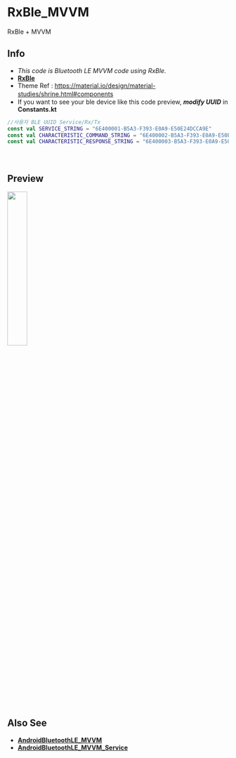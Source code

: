# RxBle_MVVM
RxBle + MVVM





## Info

- *This code is Bluetooth LE MVVM code using RxBle.*  
- [**RxBle**](https://github.com/Polidea/RxAndroidBle)
- Theme Ref : https://material.io/design/material-studies/shrine.html#components
　  
- If you want to see your ble device like this code preview, ***modify UUID*** in **Constants.kt**  
```Kotlin
//사용자 BLE UUID Service/Rx/Tx
const val SERVICE_STRING = "6E400001-B5A3-F393-E0A9-E50E24DCCA9E"
const val CHARACTERISTIC_COMMAND_STRING = "6E400002-B5A3-F393-E0A9-E50E24DCCA9E"
const val CHARACTERISTIC_RESPONSE_STRING = "6E400003-B5A3-F393-E0A9-E50E24DCCA9E"
```
　  




## Preview
<img src = "https://github.com/DDANGEUN/RxBle_MVVM/blob/main/preview/preview.gif" width="30%">


## Also See
- [**AndroidBluetoothLE_MVVM**](https://github.com/DDANGEUN/AndroidBluetoothLE_MVVM)  
- [**AndroidBluetoothLE_MVVM_Service**](https://github.com/DDANGEUN/AndroidBluetoothLE_MVVM_Service)

